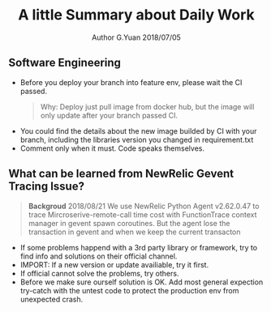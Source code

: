 
# <center>A little Summary about Daily Work</center>
<center>Author G.Yuan 2018/07/05</center>

## Software Engineering
* Before you deploy your branch into feature env, please wait the CI passed. 
	 > Why: Deploy just pull image from docker hub, but the image will only update after your branch passed CI.
* You could find the details about the new image builded by CI with your branch, including the libraries version you changed in requirement.txt
* Comment only when it must. Code speaks themselves.

## What can be learned from NewRelic Gevent Tracing Issue?
> **Backgroud**
> 2018/08/21 We use NewRelic Python Agent v2.62.0.47 to trace Mircroserive-remote-call time cost with FunctionTrace context manager in gevent spawn coroutines. But the agent lose the transaction in gevent and when we keep the current transacton
* If some problems happend with a 3rd party library or framework, try to find info and solutions on their official channel. 
* IMPORT: If a new version or update availiable, try it first.
* If official cannot solve the problems, try others.
* Before we make sure ourself solution is OK. Add most general expection try-catch with the untest code to protect the production env from unexpected crash.
<!--stackedit_data:
eyJoaXN0b3J5IjpbNTUzNjYzMDgsMTg1NjQ4ODA2MywtNDE1OT
UxNDU1XX0=
-->